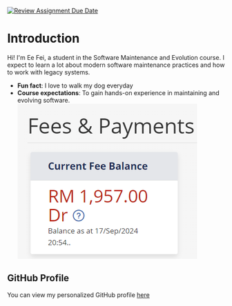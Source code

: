 [![Review Assignment Due Date](https://classroom.github.com/assets/deadline-readme-button-22041afd0340ce965d47ae6ef1cefeee28c7c493a6346c4f15d667ab976d596c.svg)](https://classroom.github.com/a/O-1AGqKT)
# Introduction
Hi! I'm Ee Fei, a student in the Software Maintenance and Evolution course.
I expect to learn a lot about modern software maintenance practices and how to work with legacy systems.
- **Fun fact**: I love to walk my dog everyday
- **Course expectations**: To gain hands-on experience in maintaining and evolving software. 
![My Image](ss.jpg) 
## GitHub Profile
You can view my personalized GitHub profile [here]([url]https://github.com/eefei22)
